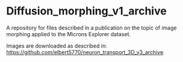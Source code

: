 # Diffusion_morphing_v1_archive
A repository for files described in a publication on the topic of image morphing applied to the Microns Explorer dataset.

Images are downloaded as described in: https://github.com/elbert5770/neuron_transport_3D_v3_archive
